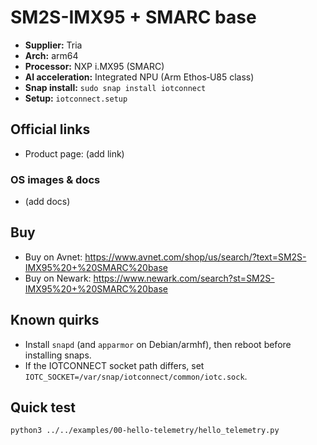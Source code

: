 # SM2S-IMX95 + SMARC base

- **Supplier:** Tria
- **Arch:** arm64
- **Processor:** NXP i.MX95 (SMARC)
- **AI acceleration:** Integrated NPU (Arm Ethos‑U85 class)
- **Snap install:** `sudo snap install iotconnect`
- **Setup:** `iotconnect.setup`

## Official links
- Product page: (add link)

### OS images & docs
- (add docs)

## Buy
- Buy on Avnet: https://www.avnet.com/shop/us/search/?text=SM2S-IMX95%20+%20SMARC%20base
- Buy on Newark: https://www.newark.com/search?st=SM2S-IMX95%20+%20SMARC%20base

## Known quirks
- Install `snapd` (and `apparmor` on Debian/armhf), then reboot before installing snaps.
- If the IOTCONNECT socket path differs, set `IOTC_SOCKET=/var/snap/iotconnect/common/iotc.sock`.

## Quick test
```bash
python3 ../../examples/00-hello-telemetry/hello_telemetry.py
```
